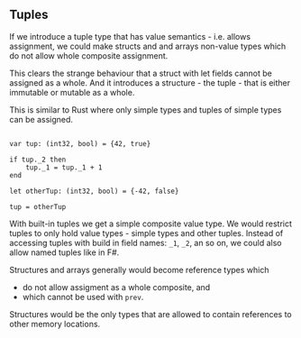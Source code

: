 ## Tuples

If we introduce a tuple type that has value semantics - i.e. allows assignment, we could
make structs and and arrays non-value types which do not allow whole composite assignment.

This clears the strange behaviour that a struct with let fields cannot be assigned as a whole.
And it introduces a structure - the tuple - that is either immutable or mutable as a whole.

This is similar to Rust where only simple types and tuples of simple types can be assigned.

```blech

var tup: (int32, bool) = {42, true}

if tup._2 then
    tup._1 = tup._1 + 1
end

let otherTup: (int32, bool) = {-42, false}

tup = otherTup
```

With built-in tuples we get a simple composite value type.
We would restrict tuples to only hold value types - simple types and other tuples.
Instead of accessing tuples with build in field names: `_1`, `_2`, an so on, we could also allow named tuples like in F#.


Structures and arrays generally would become reference types which
- do not allow assigment as a whole composite, and
- which cannot be used with `prev`.

Structures would be the only types that are allowed to contain references to other memory locations.



